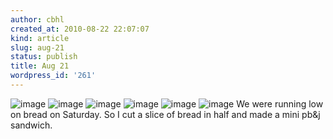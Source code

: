 ```yaml
---
author: cbhl
created_at: 2010-08-22 22:07:07
kind: article
slug: aug-21
status: publish
title: Aug 21
wordpress_id: '261'
---
```


![image](http://images.azuresky.ca/blog/wp-content/uploads/2010/08/wpid-IMG_20100821_180632.jpg)
![image](http://images.azuresky.ca/blog/wp-content/uploads/2010/08/wpid-IMG_20100821_180713.jpg)
![image](http://images.azuresky.ca/blog/wp-content/uploads/2010/08/wpid-IMG_20100821_180724.jpg)
![image](http://images.azuresky.ca/blog/wp-content/uploads/2010/08/wpid-IMG_20100821_180740.jpg)
![image](http://images.azuresky.ca/blog/wp-content/uploads/2010/08/wpid-IMG_20100821_180801.jpg)
![image](http://images.azuresky.ca/blog/wp-content/uploads/2010/08/wpid-IMG_20100821_180832.jpg)
We were running low on bread on Saturday. So I cut a slice of bread in
half and made a mini pb&j sandwich.
